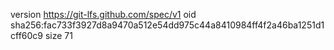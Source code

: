 version https://git-lfs.github.com/spec/v1
oid sha256:fac733f3927d8a9470a512e54dd975c44a8410984ff4f2a46ba1251d1cff60c9
size 71
